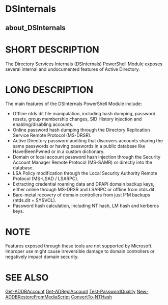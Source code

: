 ﻿# DSInternals
## about_DSInternals

# SHORT DESCRIPTION

The Directory Services Internals (DSInternals) PowerShell Module exposes several internal
and undocumented features of Active Directory.

# LONG DESCRIPTION

The main features of the DSInternals PowerShell Module include:

- Offline ntds.dit file manipulation, including hash dumping, password resets, group membership changes, SID History injection and enabling/disabling accounts.
- Online password hash dumping through the Directory Replication Service Remote Protocol (MS-DRSR).
- Active Directory password auditing that discovers accounts sharing the same passwords or having passwords in a public database like HaveIBeenPwned or in a custom dictionary.
- Domain or local account password hash injection through the Security Account Manager Remote Protocol (MS-SAMR) or directly into the database.
- LSA Policy modification through the Local Security Authority Remote Protocol (MS-LSAD / LSARPC).
- Extracting credential roaming data and DPAPI domain backup keys, either online through MS-DRSR and LSARPC or offline from ntds.dit.
- Bare-metal recovery of domain controllers from just IFM backups (ntds.dit + SYSVOL).
- Password hash calculation, including NT hash, LM hash and kerberos keys.

# NOTE
Features exposed through these tools are not supported by Microsoft. Improper use might cause irreversible damage to domain controllers or negatively impact domain security.

# SEE ALSO

[Get-ADDBAccount](Get-ADDBAccount.md)
[Get-ADReplAccount](Get-ADReplAccount.md)
[Test-PasswordQuality](Test-PasswordQuality.md)
[New-ADDBRestoreFromMediaScript](New-ADDBRestoreFromMediaScript.md)
[ConvertTo-NTHash](ConvertTo-NTHash.md)

